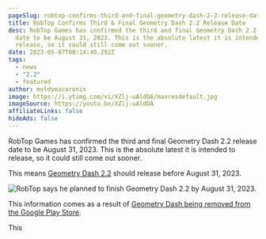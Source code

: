 ```yaml
---
pageSlug: robtop-confirms-third-and-final-geometry-dash-2-2-release-date
title: RobTop Confirms Third & Final Geometry Dash 2.2 Release Date
desc: RobTop Games has confirmed the third and final Geometry Dash 2.2 release
  date to be August 31, 2023. This is the absolute latest it is intended to
  release, so it could still come out sooner.
date: 2023-05-07T00:14:40.292Z
tags:
  - news
  - "2.2"
  - featured
author: moldymacaronix
image: https://i.ytimg.com/vi/XZlj-uAldDA/maxresdefault.jpg
imageSource: https://youtu.be/XZlj-uAldDA
affiliateLinks: false
hideAds: false
---
```

RobTop Games has confirmed the third and final Geometry Dash 2.2 release date to be August 31, 2023. This is the absolute latest it is intended to release, so it could still come out sooner.

This means [Geometry Dash 2.2](/categories/2.2/) should release before August 31, 2023.

![RobTop says he planned to finish Geometry Dash 2.2 by August 31, 2023.](https://media.discordapp.net/attachments/392087938239954950/1104561614021206147/image.png?width=1018&height=181)

This information comes as a result of [Geometry Dash being removed from the Google Play Store]().

This